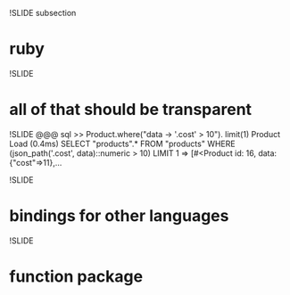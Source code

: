 !SLIDE subsection
# ruby

!SLIDE
# all of that should be transparent

!SLIDE
    @@@ sql
    >> Product.where("data -> '.cost' > 10").
         limit(1)
      Product Load (0.4ms)
      SELECT "products".*
      FROM "products" WHERE
       (json_path('.cost', data)::numeric > 10)
      LIMIT 1
    => [#<Product id: 16, data: {"cost"=>11},…

!SLIDE
# bindings for other languages

!SLIDE
# function package
